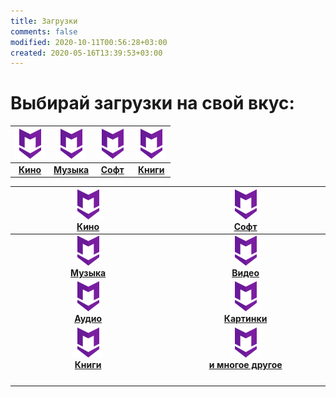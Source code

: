 ```yaml
---
title: Загрузки
comments: false
modified: 2020-10-11T00:56:28+03:00
created: 2020-05-16T13:39:53+03:00
---
```


# Выбирай загрузки на свой вкус:

[![logo]](./kino.md) | [![logo]](./music.md) | [![logo]](./soft.md) | [![logo]](./soft.md)
:-:|:-:|:-:|:-:
[**Кино**](./kino.md) | [**Музыка**](./music.md) | [**Софт**](./soft.md) | [**Книги**](./books.md)



[![logo]<br>**Кино**](./kino.md)   | [![][logo]<br>**Софт**](./soft.md)
:-:|:-:
[![logo]<br>**Музыка**](./music.md)| [![][logo]<br>**Видео**](./video.md)
[![logo]<br>**Аудио**](./audio.md) | [![][logo]<br>**Картинки**](./images.md) 
[![logo]<br>**Книги**](./books.md) | [![][logo]<br>**и многое другое**](#other)
<img width="512px"/> | <img width="512px"/>

[logo]:../assets/icon48.png "Текст лого"


<!--
Все прикольные штуки.
Страницы списком:
* [Кино](./kino.md)
* [Софт](./soft.md)
* [Музыка](./music.md)
* [Видео](./video.md)
* [Аудио](./audio.md)
* [Картинки](./images.md)
* [Книги](./books.md)
-->
